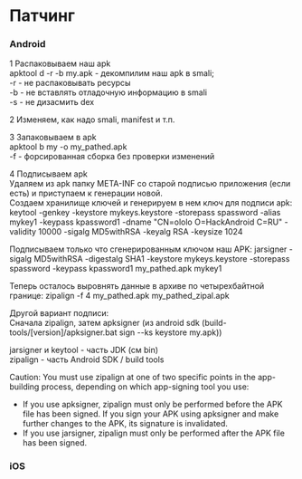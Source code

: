 # Патчинг

### Android

1 Распаковываем наш apk  
apktool d -r -b my.apk - декомпилим наш apk в smali;  
 -r - не распаковывать ресурсы  
 -b - не вставлять отладочную информацию в smali  
 -s - не дизасмить dex

2 Изменяем, как надо smali, manifest и т.п.

3 Запаковываем в apk  
apktool b my -o my\_pathed.apk  
 -f - форсированная сборка без проверки изменений

4 Подписываем apk  
Удаляем из apk папку META-INF со старой подписью приложения \(если есть\) и приступаем к генерации новой.  
Создаем хранилище ключей и генерируем в нем ключ для подписи apk: keytool -genkey -keystore mykeys.keystore -storepass spassword -alias mykey1 -keypass kpassword1 -dname "CN=ololo O=HackAndroid C=RU" -validity 10000 -sigalg MD5withRSA -keyalg RSA -keysize 1024

Подписываем только что сгенерированным ключом наш APK: jarsigner -sigalg MD5withRSA -digestalg SHA1 -keystore mykeys.keystore -storepass spassword -keypass kpassword1 my\_pathed.apk mykey1

Теперь осталось выровнять данные в архиве по четырехбайтной границе: zipalign -f 4 my\_pathed.apk my\_pathed\_zipal.apk

Другой вариант подписи:  
Сначала zipalign, затем apksigner \(из android sdk \(build-tools/\[version\]/apksigner.bat sign --ks keystore my.apk\)\)

jarsigner и keytool - часть JDK \(см bin\)  
zipalign - часть Android SDK / build tools

Caution: You must use zipalign at one of two specific points in the app-building process, depending on which app-signing tool you use:  
 - If you use apksigner, zipalign must only be performed before the APK file has been signed. If you sign your APK using apksigner and make further changes to the APK, its signature is invalidated.  
 - If you use jarsigner, zipalign must only be performed after the APK file has been signed.

### iOS



